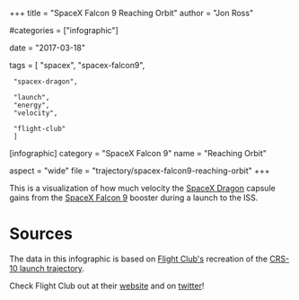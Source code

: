 +++
title = "SpaceX Falcon 9 Reaching Orbit"
author = "Jon Ross"

#categories = ["infographic"]

date = "2017-03-18"

tags = [
     "spacex",
     "spacex-falcon9",
     
     "spacex-dragon",
     
     "launch",
     "energy",
     "velocity",

     "flight-club"
     ]

[infographic]
category = "SpaceX Falcon 9"
name = "Reaching Orbit"

aspect = "wide"
file = "trajectory/spacex-falcon9-reaching-orbit"
+++

This is a visualization of how much velocity the
[SpaceX Dragon](/tags/spacex-dragon) capsule gains from the
[SpaceX Falcon 9](/tags/spacex-falcon9) booster during a launch to the
ISS.

<!--more-->

# Sources

The data in this infographic is based on
[Flight Club's](https://flightclub.io/) recreation of the
[CRS-10 launch trajectory](https://www.flightclub.io/results/?id=898d3e72-2802-4150-99fe-2468fe10c5f6&code=JC14).

Check Flight Club out at their [website](https://flightclub.io/) and on [twitter](https://twitter.com/flightclubio)!
